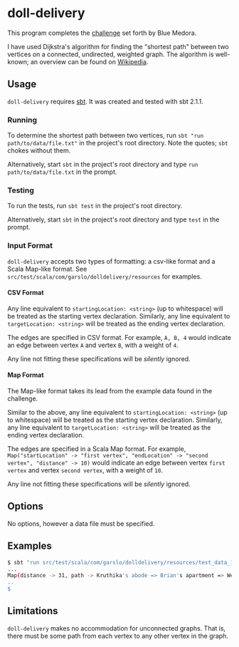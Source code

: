 # doll-delivery

This program completes the
[challenge](https://github.com/postnati/doll-delivery) set forth by
Blue Medora.

I have used Dijkstra's algorithm for finding the "shortest path"
between two vertices on a connected, undirected, weighted graph. The
algorithm is well-known; an overview can be found on [Wikipedia](http://en.wikipedia.org/wiki/Dijkstra's_algorithm).


## Usage

`doll-delivery` requires [sbt](http://www.scala-sbt.org/). It was
created and tested with sbt 2.1.1.

### Running

To determine the shortest path between two vertices, run `sbt "run
path/to/data/file.txt"` in the project's root directory. Note the
quotes; `sbt` chokes without them.

Alternatively, start `sbt` in the project's root directory and type
`run path/to/data/file.txt` in the prompt.

### Testing

To run the tests, run `sbt test` in the project's root directory.

Alternatively, start `sbt` in the project's root directory and type
`test` in the prompt.

### Input Format

`doll-delivery` accepts two types of formatting: a csv-like format and
a Scala Map-like format. See
`src/test/scala/com/garslo/dolldelivery/resources` for examples.

#### CSV Format

Any line equivalent to `startingLocation: <string>` (up to whitespace)
will be treated as the starting vertex declaration. Similarly, any
line equivalent to `targetLocation: <string>` will be treated as the
ending vertex declaration.

The edges are specified in CSV format. For example, `A, B, 4` would
indicate an edge between vertex `A` and vertex `B`, with a weight of
`4`.

Any line not fitting these specifications will be *silently* ignored.

#### Map Format

The Map-like format takes its lead from the example data found in the
challenge.

Similar to the above, any line equivalent to `startingLocation:
<string>` (up to whitespace) will be treated as the starting vertex
declaration. Similarly, any line equivalent to `targetLocation:
<string>` will be treated as the ending vertex declaration.

The edges are specified in a Scala Map format. For example,
`Map("startLocation" -> "first vertex", "endLocation" -> "second
vertex", "distance" -> 10)` would indicate an edge between vertex
`first vertex` and vertex `second vertex`, with a weight of `10`.

Any line not fitting these specifications will be *silently* ignored.

## Options

No options, however a data file must be specified.

## Examples

```sh
$ sbt "run src/test/scala/com/garslo/dolldelivery/resources/test_data_1.txt"
...
Map(distance -> 31, path -> Kruthika's abode => Brian's apartment => Wesley's condo => Bryce's den => Craig's haunt)
..
$
```

## Limitations

`doll-delivery` makes no accommodation for unconnected graphs. That
is, there must be some path from each vertex to any other vertex in
the graph.
